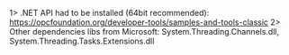 1> .NET API had to be installed (64bit recommended): https://opcfoundation.org/developer-tools/samples-and-tools-classic
2> Other dependencies libs from Microsoft: System.Threading.Channels.dll, System.Threading.Tasks.Extensions.dll

